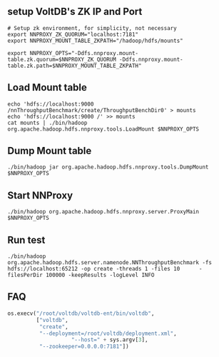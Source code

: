 ## setup VoltDB's ZK IP and Port

```shell
# Setup zk environment, for simplicity, not necessary
export NNPROXY_ZK_QUORUM="localhost:7181"
export NNPROXY_MOUNT_TABLE_ZKPATH="/hadoop/hdfs/mounts"

export NNPROXY_OPTS="-Ddfs.nnproxy.mount-table.zk.quorum=$NNPROXY_ZK_QUORUM -Ddfs.nnproxy.mount-table.zk.path=$NNPROXY_MOUNT_TABLE_ZKPATH"

```

## Load Mount table

```shell
echo 'hdfs://localhost:9000 /nnThroughputBenchmark/create/ThroughputBenchDir0' > mounts
echo 'hdfs://localhost:9000 /' >> mounts
cat mounts | ./bin/hadoop org.apache.hadoop.hdfs.nnproxy.tools.LoadMount $NNPROXY_OPTS
```

## Dump Mount table

```shell
./bin/hadoop jar org.apache.hadoop.hdfs.nnproxy.tools.DumpMount $NNPROXY_OPTS
```



## Start NNProxy

```shell
./bin/hadoop org.apache.hadoop.hdfs.nnproxy.server.ProxyMain $NNPROXY_OPTS
```

## Run test

```shell
./bin/hadoop  org.apache.hadoop.hdfs.server.namenode.NNThroughputBenchmark -fs hdfs://localhost:65212 -op create -threads 1 -files 10      -filesPerDir 100000 -keepResults -logLevel INFO
```

## FAQ

```python
os.execv("/root/voltdb/voltdb-ent/bin/voltdb",
         ["voltdb",
          "create",
          "--deployment=/root/voltdb/deployment.xml",
                    "--host=" + sys.argv[3],
          "--zookeeper=0.0.0.0:7181"])
```
